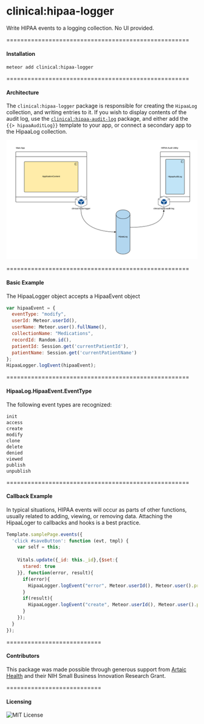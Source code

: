 clinical:hipaa-logger
====================================================

Write HIPAA events to a logging collection.  No UI provided.

====================================================
#### Installation

````
meteor add clinical:hipaa-logger
````


====================================================
#### Architecture

The ``clinical:hipaa-logger`` package is responsible for creating the ``HipaaLog`` collection, and writing entries to it. If you wish to display contents of the audit log, use the [``clinical:hipaa-audit-log``](https://github.com/clinical-meteor/clinical-hipaa-audit-log) package, and either add the ``{{> hipaaAuditLog}}`` template to your app, or connect a secondary app to the HipaaLog collection.  


![HipaaLog Architecture](https://raw.githubusercontent.com/clinical-meteor/hipaa-logger/master/docs/HIPAA%20Audit%20Log%20-%20Utility%20Configuration%20-%20Page%204.png)


====================================================
#### Basic Example

The HipaaLogger object accepts a HipaaEvent object
````js
var hipaaEvent = {
  eventType: "modify",
  userId: Meteor.userId(),
  userName: Meteor.user().fullName(),
  collectionName: "Medications",
  recordId: Random.id(),
  patientId: Session.get('currentPatientId'),
  patientName: Session.get('currentPatientName')
};
HipaaLogger.logEvent(hipaaEvent);
````

====================================================
#### HipaaLog.HipaaEvent.EventType

The following event types are recognized:

````
init
access
create
modify
clone
delete
denied
viewed
publish
unpublish
````

====================================================
#### Callback Example

In typical situations, HIPAA events will occur as parts of other functions, usually related to adding, viewing, or removing data.  Attaching the HipaaLoger to callbacks and hooks is a best practice.

````js
Template.samplePage.events({
  'click #saveButton': function (evt, tmpl) {
    var self = this;

    Vitals.update({_id: this._id},{$set:{
      stared: true
    }}, function(error, result){
      if(error){
        HipaaLogger.logEvent("error", Meteor.userId(), Meteor.user().profile.fullName, "Vitals", null, null, null, error);
      }
      if(result){
        HipaaLogger.logEvent("create", Meteor.userId(), Meteor.user().profile.fullName, "Vitals", null, null, null, null);
      }
    });
  }
});
````

===========================
#### Contributors  

This package was made possible through generous support from [Artaic Health](http://artaichealth.com/) and their NIH Small Business Innovation Research Grant.

===========================
#### Licensing  

![MIT License](https://img.shields.io/badge/license-MIT-blue.svg)
